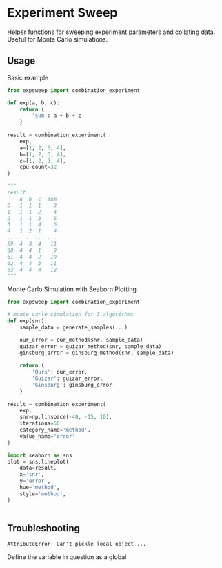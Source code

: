 # Experiment Sweep

Helper functions for sweeping experiment parameters and collating data.  Useful for Monte Carlo simulations.

## Usage

Basic example

``` python
from expsweep import combination_experiment

def exp(a, b, c):
    return {
        'sum': a + b + c
    }
    
result = combination_experiment(
    exp,
    a=[1, 2, 3, 4],
    b=[1, 2, 3, 4],
    c=[1, 2, 3, 4],
    cpu_count=32
)

"""
result
    a  b  c  sum
0   1  1  1    3
1   1  1  2    4
2   1  1  3    5
3   1  1  4    6
4   1  2  1    4
.. .. .. ..  ...
59  4  3  4   11
60  4  4  1    9
61  4  4  2   10
62  4  4  3   11
63  4  4  4   12
"""
```

Monte Carlo Simulation with Seaborn Plotting

``` python
from expsweep import combination_experiment

# monte carlo simulation for 3 algorithms
def exp(snr):
    sample_data = generate_samples(...)

    our_error = our_method(snr, sample_data)
    guizar_error = guizar_method(snr, sample_data)
    ginsburg_error = ginsburg_method(snr, sample_data)
    
    return {
        'Ours': our_error,
        'Guizar': guizar_error,
        'Ginsburg': ginsburg_error
    }
    
result = combination_experiment(
    exp,
    snr=np.linspace(-40, -15, 10),
    iterations=50
    category_name='method',
    value_name='error'
)

import seaborn as sns
plot = sns.lineplot(
    data=result,
    x='snr',
    y='error',
    hue='method',
    style='method',
)
    
```

## Troubleshooting

    AttributeError: Can't pickle local object ...
    
Define the variable in question as a global

